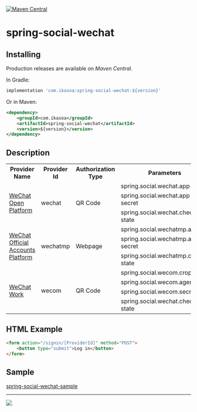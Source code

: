 [![Maven Central](https://maven-badges.herokuapp.com/maven-central/com.ikasoa/spring-social-wechat/badge.svg)](https://maven-badges.herokuapp.com/maven-central/com.ikasoa/spring-social-wechat)

# spring-social-wechat #

## Installing ##

Production releases are available on *Maven Central*.

In Gradle:

```groovy
implementation 'com.ikasoa:spring-social-wechat:${version}'
```

Or in Maven:

```xml
<dependency>
    <groupId>com.ikasoa</groupId>
    <artifactId>spring-social-wechat</artifactId>
    <version>${version}</version>
</dependency>
```

## Description ##

<table>
    <tr>
        <th>Provider Name</th>
        <th>Provider Id</th>
        <th>Authorization Type</th>
        <th>Parameters</th>
        <th>Required</th>
        <th>Default</th>
    </tr>
    <tr>
        <td rowspan="3"><a href="https://open.weixin.qq.com/">WeChat Open Platform</a></td>
        <td rowspan="3">wechat</td>
        <td rowspan="3">QR Code</td>
        <td>spring.social.wechat.app-id</td>
        <td>yes</td>
        <td></td>
    </tr>
    <tr>
        <td>spring.social.wechat.app-secret</td>
        <td>yes</td>
        <td></td>
    </tr>
    <tr>
        <td>spring.social.wechat.check-state</td>
        <td>no</td>
        <td>false</td>
    </tr>
    <tr>
        <td rowspan="3"><a href="https://mp.weixin.qq.com/">WeChat Official Accounts Platform</a></td>
        <td rowspan="3">wechatmp</td>
        <td rowspan="3">Webpage</td>
        <td>spring.social.wechatmp.app-id</td>
        <td>yes</td>
        <td></td>
    </tr>
    <tr>
        <td>spring.social.wechatmp.app-secret</td>
        <td>yes</td>
        <td></td>
    </tr>
    <tr>
        <td>spring.social.wechatmp.check-state</td>
        <td>no</td>
        <td>false</td>
    </tr>
    <tr>
        <td rowspan="4" ><a href="https://work.weixin.qq.com">WeChat Work</a></td>
        <td rowspan="4">wecom</td>
        <td rowspan="4">QR Code</td>
        <td>spring.social.wecom.crop-id</td>
        <td>yes</td>
        <td></td>
    </tr>
    <tr>
        <td>spring.social.wecom.agent-id</td>
        <td>yes</td>
        <td></td>
    </tr>
    <tr>
        <td>spring.social.wecom.secret</td>
        <td>yes</td>
        <td></td>
    </tr>
    <tr>
        <td>spring.social.wechat.check-state</td>
        <td>no</td>
        <td>false</td>
    </tr>
</table>


## HTML Example ##

```html
<form action="/signin/[ProviderId]" method="POST">
    <button type="submit">Log in</button>
</form>
```

## Sample ##

[spring-social-wechat-sample](https://github.com/venwyhk/spring-social-wechat-sample)

***

[![](https://i.creativecommons.org/l/by-nc-sa/4.0/88x31.png)](https://creativecommons.org/licenses/by-nc-sa/4.0/)&nbsp;&nbsp;
